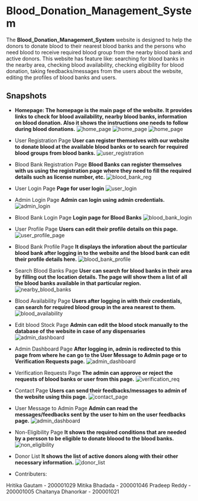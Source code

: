 # Blood_Donation_Management_System



The **Blood_Donation_Management_System** website is designed to help the donors to donate blood to their nearest blood banks and the persons who need blood to receive required blood group from the nearby blood bank and active donors.
This website has feature like:
 searching for blood banks in the nearby area, 
 checking blood availability,
 checking eligibility for blood donation,
 taking feedbacks/messages from the users about the website,
 editing the profiles of blood banks and users.

    
## Snapshots

- **Homepage:
The homepage is the main page of the website. It provides links to check for blood availability, nearby blood banks, information on blood donation. Also it shows the instructions one needs to follow during blood donations.**
![home_page](https://github.com/hritika1025/Blood_Donation_Management_System/blob/main/static/images/Screenshots2/home1.png)
![home_page](https://github.com/hritika1025/Blood_Donation_Management_System/blob/main/static/images/Screenshots2/home2.png)
![home_page](https://github.com/hritika1025/Blood_Donation_Management_System/blob/main/static/images/Screenshots2/home3.png)


- User Registration Page
**User can register themselves with our website to donate blood at the available blood banks or to search for required blood groups from blood banks.**
![user_registration](https://github.com/hritika1025/Blood_Donation_Management_System/blob/main/static/images/Screenshots2/user_registration.png)


- Blood Bank Registration Page
**Blood Banks can register themselves with us using the registration page where they need to fill the required details such as license number, etc.**
![blood_bank_reg](https://github.com/hritika1025/Blood_Donation_Management_System/blob/main/static/images/Screenshots2/blood_bank_reg.png)


- User Login Page
**Page for user login**
![user_login](https://github.com/hritika1025/Blood_Donation_Management_System/blob/main/static/images/Screenshots2/user_login.png)


- Admin Login Page
**Admin can login using admin credentials.**
![admin_login](https://github.com/hritika1025/Blood_Donation_Management_System/blob/main/static/images/Screenshots2/admin_login.png)


- Blood Bank Login Page
**Login page for Blood Banks**
![blood_bank_login](https://github.com/hritika1025/Blood_Donation_Management_System/blob/main/static/images/Screenshots2/blood_bank_login.png)


- User Profile Page
**Users can edit their profile details on this page.**
![user_profile_page](https://github.com/hritika1025/Blood_Donation_Management_System/blob/main/static/images/Screenshots2/user_profile.png)


- Blood Bank Profile Page
**It displays the inforation about the particular blood bank after logging in to the website and the blood bank can edit their profile details here.**
![blood_bank_profile](https://github.com/hritika1025/Blood_Donation_Management_System/blob/main/static/images/Screenshots2/blood_bank_profile.png)


- Search Blood Banks Page
**User can search for blood banks in their area by filling out the location details. The page will show them a list of all the blood banks available in that particular region.**
![nearby_blood_banks](https://github.com/hritika1025/Blood_Donation_Management_System/blob/main/static/images/Screenshots2/nearby_blood_bank.png)


- Blood Availability Page
**Users after logging in with their credentials, can search for required blood group in the area nearest to them.**
![blood_availability](https://github.com/hritika1025/Blood_Donation_Management_System/blob/main/static/images/Screenshots2/check_blood_availability.png)


- Edit blood Stock Page
**Admin can edit the blood stock manually to the database of the website in case of any dispensaries**
![admin_dashboard](https://github.com/hritika1025/Blood_Donation_Management_System/blob/main/static/images/Screenshots2/edit_blood_stock.png)


- Admin Dashboard Page
**After logging in, admin is redirected to this page from where he can go to the User Message to Admin page or to Verification Requests page.**
![admin_dashboard](https://github.com/hritika1025/Blood_Donation_Management_System/blob/main/static/images/Screenshots2/admin_dashboard.png)


- Verification Requests Page
**The admin can approve or reject the requests of blood banks or user from this page.**
![verification_req](https://github.com/hritika1025/Blood_Donation_Management_System/blob/main/static/images/Screenshots2/verification_req.png)


- Contact Page
**Users can send their feedbacks/messages to admin of the website using thiis page.**
![contact_page](https://github.com/hritika1025/Blood_Donation_Management_System/blob/main/static/images/Screenshots2/contact_page.png)


- User Message to Admin Page
**Admin can read the messages/feedbacks sent by the user to him on the user feedbacks page.**
![admin_dashboard](https://github.com/hritika1025/Blood_Donation_Management_System/blob/main/static/images/Screenshots2/feedback.png)


- Non-Eligibility Page
**It shows the required conditions that are needed by a persson to be eligible to donate bloood to the blood banks.**
![non_eligibility](https://github.com/hritika1025/Blood_Donation_Management_System/blob/main/static/images/Screenshots2/Non_eligibility.png)


- Donor List
**It shows the list of active donors along with their other necessary information.**
![donor_list](https://github.com/hritika1025/Blood_Donation_Management_System/blob/main/static/images/Screenshots2/donor_list.png)


- Contributers:

Hritika Gautam      - 200001029
Mitika Bhadada      - 200001046
Pradeep Reddy       - 200001005
Chaitanya Dhanorkar - 200001021
